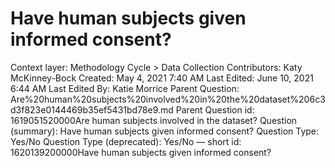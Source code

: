 # Have human subjects given informed consent?

Context layer: Methodology Cycle > Data Collection
Contributors: Katy McKinney-Bock
Created: May 4, 2021 7:40 AM
Last Edited: June 10, 2021 6:44 AM
Last Edited By: Katie Morrice
Parent Question: Are%20human%20subjects%20involved%20in%20the%20dataset%206c3d3f823e0144469b35ef5431bd78e9.md
Parent Question id: 1619051520000Are human subjects involved in the dataset?
Question (summary): Have human subjects given informed consent?
Question Type: Yes/No
Question Type (deprecated): Yes/No — short
id: 1620139200000Have human subjects given informed consent?